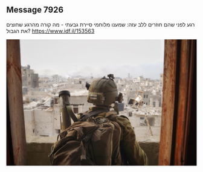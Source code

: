 ## Message 7926

רגע לפני שהם חוזרים ללב עזה:
שמענו מלוחמי סיירת גבעתי - מה קורה מהרגע שחוצים את הגבול?
https://www.idf.il/153563

![Photo](7926/7926_photo.jpg)
